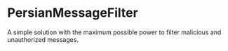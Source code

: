 # PersianMessageFilter
A simple solution with the maximum possible power to filter malicious and unauthorized messages.
